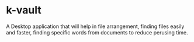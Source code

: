 # k-vault
A Desktop application that will help in file arrangement, finding files easily and faster, finding specific words from documents to reduce perusing time.

